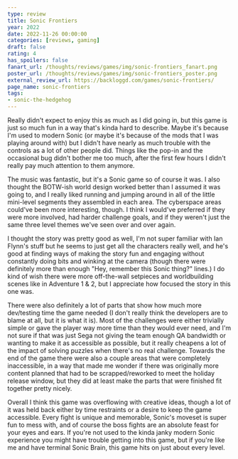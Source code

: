 ```yaml
---
type: review
title: Sonic Frontiers
year: 2022
date: 2022-11-26 00:00:00
categories: [reviews, gaming]
draft: false
rating: 4
has_spoilers: false
fanart_url: /thoughts/reviews/games/img/sonic-frontiers_fanart.png
poster_url: /thoughts/reviews/games/img/sonic-frontiers_poster.png
external_review_url: https://backloggd.com/games/sonic-frontiers/
page_name: sonic-frontiers
tags:
- sonic-the-hedgehog
---
```


Really didn't expect to enjoy this as much as I did going in, but this game is just so much fun in a way that's kinda hard to describe. Maybe it's because I'm used to modern Sonic (or maybe it's because of the mods that I was playing around with) but I didn't have nearly as much trouble with the controls as a lot of other people did. Things like the pop-in and the occasional bug didn't bother me too much, after the first few hours I didn't really pay much attention to them anymore.

The music was fantastic, but it's a Sonic game so of course it was. I also thought the BOTW-ish world design worked better than I assumed it was going to, and I really liked running and jumping around in all of the little mini-level segments they assembled in each area. The cyberspace areas could've been more interesting, though. I think I would've preferred if they were more involved, had harder challenge goals, and if they weren't just the same three level themes we've seen over and over again.

I thought the story was pretty good as well, I'm not super familiar with Ian Flynn's stuff but he seems to just get all the characters really well, and he's good at finding ways of making the story fun and engaging without constantly doing bits and winking at the camera (though there were definitely more than enough "Hey, remember this Sonic thing?" lines.) I do kind of wish there were more off-the-wall setpieces and worldbuilding scenes like in Adventure 1 & 2, but I appreciate how focused the story in this one was.

There were also definitely a lot of parts that show how much more dev/testing time the game needed (I don't really think the developers are to blame at all, but it is what it is). Most of the challenges were either trivially simple or gave the player way more time than they would ever need, and I'm not sure if that was just Sega not giving the team enough QA bandwidth or wanting to make it as accessible as possible, but it really cheapens a lot of the impact of solving puzzles when there's no real challenge. Towards the end of the game there were also a couple areas that were completely inaccessible, in a way that made me wonder if there was originally more content planned that had to be scrapped/reworked to meet the holiday release window, but they did at least make the parts that were finished fit together pretty nicely.

Overall I think this game was overflowing with creative ideas, though a lot of it was held back either by time restraints or a desire to keep the game accessible. Every fight is unique and memorable, Sonic's moveset is super fun to mess with, and of course the boss fights are an absolute feast for your eyes and ears. If you're not used to the kinda janky modern Sonic experience you might have trouble getting into this game, but if you're like me and have terminal Sonic Brain, this game hits on just about every level.

